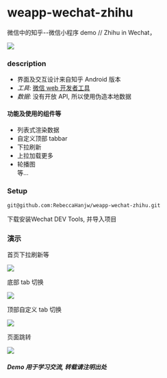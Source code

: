 # weapp-wechat-zhihu

微信中的知乎--微信小程序 demo // Zhihu in Wechat，

![](images/v_index.png)

### description
- 界面及交互设计来自知乎 Android 版本
- _工具_: [微信 web 开发者工具](https://mp.weixin.qq.com/debug/wxadoc/dev/devtools/download.html?t=1477579747265)
- _数据_: 没有开放 API, 所以使用伪造本地数据

#### 功能及使用的组件等
* 列表式渲染数据
* 自定义顶部 tabbar
* 下拉刷新
* 上拉加载更多
* 轮播图
<br/>等...

### Setup

```
git@github.com:RebeccaHanjw/weapp-wechat-zhihu.git
```
下载安装Wechat DEV Tools, 并导入项目

### 演示

首页下拉刷新等

![](images/index_scroll.gif)

底部 tab 切换

![](images/bottom_tab.gif)

顶部自定义 tab 切换

![](images/top_tab.gif)

页面跳转

![](images/navigation.gif)


##### Demo 用于学习交流, 转载请注明出处






